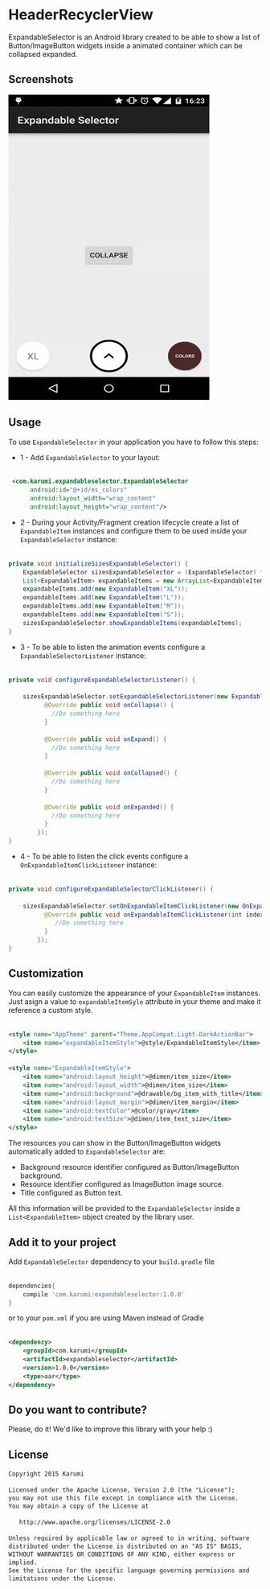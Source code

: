 HeaderRecyclerView
==================

ExpandableSelector is an Android library created to be able to show a list of Button/ImageButton widgets inside a animated container which can be collapsed expanded.

Screenshots
-----------

![Demo Screenshot][1]

Usage
-----

To use ``ExpandableSelector`` in your application you have to follow this steps:

* 1 - Add ``ExpandableSelector`` to your layout:

```xml

 <com.karumi.expandableselector.ExpandableSelector
      android:id="@+id/es_colors"
      android:layout_width="wrap_content"
      android:layout_height="wrap_content"/>

```

* 2 - During your Activity/Fragment creation lifecycle create a list of ``ExpandableItem`` instances and configure them to be used inside your ``ExpandableSelector`` instance:

```java

private void initializeSizesExpandableSelector() {
    ExpandableSelector sizesExpandableSelector = (ExpandableSelector) findViewById(R.id.es_sizes);
    List<ExpandableItem> expandableItems = new ArrayList<ExpandableItem>();
    expandableItems.add(new ExpandableItem("XL"));
    expandableItems.add(new ExpandableItem("L"));
    expandableItems.add(new ExpandableItem("M"));
    expandableItems.add(new ExpandableItem("S"));
    sizesExpandableSelector.showExpandableItems(expandableItems);
}

```

* 3 - To be able to listen the animation events configure a ``ExpandableSelectorListener`` instance:

```java

private void configureExpandableSelectorListener() {

    sizesExpandableSelector.setExpandableSelectorListener(new ExpandableSelectorListener() {
          @Override public void onCollapse() {
            //Do something here
          }

          @Override public void onExpand() {
            //Do something here
          }

          @Override public void onCollapsed() {
            //Do something here
          }

          @Override public void onExpanded() {
            //Do something here
          }
        });
}

```

* 4 - To be able to listen the click events configure a ``OnExpandableItemClickListener`` instance:

```java

private void configureExpandableSelectorClickListener() {

    sizesExpandableSelector.setOnExpandableItemClickListener(new OnExpandableItemClickListener() {
          @Override public void onExpandableItemClickListener(int index, View view) {
             //Do something here
          }
        });
}

```

Customization
-------------

You can easily customize the appearance of your ``ExpandableItem`` instances. Just asign a value to ``expandableItemSyle`` attribute in your theme and make it reference a custom style.

```xml

<style name="AppTheme" parent="Theme.AppCompat.Light.DarkActionBar">
    <item name="expandableItemStyle">@style/ExpandableItemStyle</item>
</style>

<style name="ExpandableItemStyle">
    <item name="android:layout_height">@dimen/item_size</item>
    <item name="android:layout_width">@dimen/item_size</item>
    <item name="android:background">@drawable/bg_item_with_title</item>
    <item name="android:layout_margin">@dimen/item_margin</item>
    <item name="android:textColor">@color/gray</item>
    <item name="android:textSize">@dimen/item_text_size</item>
</style>

```

The resources you can show in the Button/ImageButton widgets automatically added to ``ExpandableSelector`` are:

* Background resource identifier configured as Button/ImageButton background.
* Resource identifier configured as ImageButton image source.
* Title configured as Button text.

All this information will be provided to the ``ExpandableSelector`` inside a ``List<ExpandableItem>`` object created by the library user.

Add it to your project
----------------------

Add ``ExpandableSelector`` dependency to your ``build.gradle`` file

```groovy

dependencies{
    compile 'com.karumi:expandableselector:1.0.0'
}

```

or to your ``pom.xml`` if you are using Maven instead of Gradle

```xml

<dependency>
    <groupId>com.karumi</groupId>
    <artifactId>expandableselector</artifactId>
    <version>1.0.0</version>
    <type>aar</type>
</dependency>

```

Do you want to contribute?
--------------------------

Please, do it! We'd like to improve this library with your help :)

License
-------

    Copyright 2015 Karumi

    Licensed under the Apache License, Version 2.0 (the "License");
    you may not use this file except in compliance with the License.
    You may obtain a copy of the License at

       http://www.apache.org/licenses/LICENSE-2.0

    Unless required by applicable law or agreed to in writing, software
    distributed under the License is distributed on an "AS IS" BASIS,
    WITHOUT WARRANTIES OR CONDITIONS OF ANY KIND, either express or implied.
    See the License for the specific language governing permissions and
    limitations under the License.


[1]: ./art/screenshot_demo_1.gif